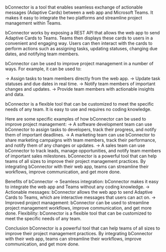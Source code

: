 bConnector is a tool that enables seamless exchange of actionable messages (Adaptive Cards) between a web app and Microsoft Teams. It makes it easy to integrate the two platforms and streamline project management within Teams.

bConnector works by exposing a REST API that allows the web app to send Adaptive Cards to Teams. Teams then displays these cards to users in a convenient and engaging way. Users can then interact with the cards to perform actions such as assigning tasks, updating statuses, changing due dates, and notifying team members.

bConnector can be used to improve project management in a number of ways. For example, it can be used to:

-> Assign tasks to team members directly from the web app.
-> Update task statuses and due dates in real time.
-> Notify team members of important changes and updates.
-> Provide team members with actionable insights and data.

bConnector is a flexible tool that can be customized to meet the specific needs of any team. It is easy to use and requires no coding knowledge.

Here are some specific examples of how bConnector can be used to improve project management:
-> A software development team can use bConnector to assign tasks to developers, track their progress, and notify them of important deadlines.
-> A marketing team can use bConnector to share marketing campaigns with team members, track their performance, and notify them of any changes or updates.
-> A sales team can use bConnector to track leads, manage opportunities, and notify team members of important sales milestones.
bConnector is a powerful tool that can help teams of all sizes to improve their project management practices. By integrating bConnector with their web app, teams can streamline their workflows, improve communication, and get more done.

Benefits of bConnector
-> Seamless integration: bConnector makes it easy to integrate the web app and Teams without any coding knowledge.
-> Actionable messages: bConnector allows the web app to send Adaptive Cards to Teams, which are interactive messages that users can act on.
-> Improved project management: bConnector can be used to streamline project management workflows, improve communication, and get more done.
Flexibility: bConnector is a flexible tool that can be customized to meet the specific needs of any team.

Conclusion
bConnector is a powerful tool that can help teams of all sizes to improve their project management practices. By integrating bConnector with their web app, teams can streamline their workflows, improve communication, and get more done.
